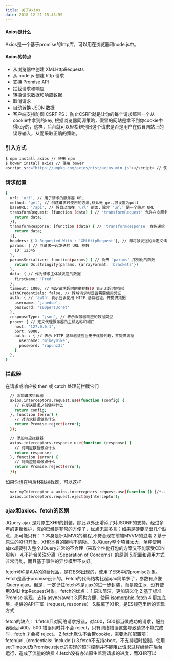 ```yaml
---
title: 关于Axios
date: 2018-12-21 15:45:59
---
```

#### Axios是什么
Axios是一个基于promise的http库，可以用在浏览器和node.js中。

#### Axios的特点
* 从浏览器中创建 XMLHttpRequests
* 从 node.js 创建 http 请求
* 支持 Promise API
* 拦截请求和响应
* 转换请求数据和响应数据
* 取消请求
* 自动转换 JSON 数据
* 客户端支持防御 CSRF
PS：
防止CSRF:就是让你的每个请求都带一个从cookie中拿到的key, 根据浏览器同源策略，假冒的网站是拿不到你cookie中得key的，这样，后台就可以轻松辨别出这个请求是否是用户在假冒网站上的误导输入，从而采取正确的策略。

### 引入方式
``` bash
$ npm install axios // 使用 npm
$ bower install axios // 使用 bower
<script src="https://unpkg.com/axios/dist/axios.min.js"></script> // 使用 cdn
```

### 请求配置
``` bash
{
  url: 'url', // 用于请求的服务器 URL
  method: 'get', // 创建请求时使用的方法,默认是 get,可设置为post
  baseURL: '/api', // 将自动加在 'url' 前面，除非 'url' 是一个绝对 URL
  transformRequest: [function (data) { // 'transformRequest' 允许在向服务器发送前，修改请求数据
    return data;
  }],
  transformResponse: [function (data) { // 'transformResponse' 在传递给 then/catch 前，允许修改响应数据
    return data;
  }],
  headers: {'X-Requested-With': 'XMLHttpRequest'}, // 即将被发送的自定义请求头
  params: { // 与请求一起发送的 URL 参数
    ID: 12345
  },
  paramsSerializer: function(params) { // 负责 'params' 序列化的函数
    return Qs.stringify(params, {arrayFormat: 'brackets'})
  },
  data: { // 作为请求主体被发送的数据
    firstName: 'Fred'
  },
  timeout: 1000, // 指定请求超时的毫秒数(0 表示无超时时间)
  withCredentials: false, // 跨域请求时是否需要使用凭证
  auth: { // 'auth' 表示应该使用 HTTP 基础验证，并提供凭据
    username: 'janedoe',
    password: 's00pers3cret'
  },
  responseType: 'json', // 表示服务器响应的数据类型
  proxy: { // 定义代理服务器的主机名称和端口
    host: '127.0.0.1',
    port: 9000,
    auth: : { // 表示 HTTP 基础验证应当用于连接代理，并提供凭据
      username: 'mikeymike',
      password: 'rapunz3l'
    }
  },
}
```

### 拦截器
在请求或响应被 then 或 catch 处理前拦截它们
``` bash
  // 添加请求拦截器
  axios.interceptors.request.use(function (config) {
    // 在发送请求之前做些什么
    return config;
  }, function (error) {
    // 对请求错误做些什么
    return Promise.reject(error);
  });

  // 添加响应拦截器
  axios.interceptors.response.use(function (response) {
    // 对响应数据做点什么
    return response;
  }, function (error) {
    // 对响应错误做点什么
    return Promise.reject(error);
  });
```

如果你想在稍后移除拦截器，可以这样
``` bash
  var myInterceptor = axios.interceptors.request.use(function () {/*...*/});
  axios.interceptors.request.eject(myInterceptor);
```

### ajax和axios、fetch的区别
JQuery ajax 是对原生XHR的封装，除此以外还增添了对JSONP的支持。经过多年的更新维护，真的已经是非常的方便了，优点无需多言；如果是硬要举出几个缺点，那可能只有：
1.本身是针对MVC的编程,不符合现在前端MVVM的浪潮
2.基于原生的XHR开发，XHR本身的架构不清晰。
3.JQuery整个项目太大，单纯使用ajax却要引入整个JQuery非常的不合理（采取个性化打包的方案又不能享受CDN服务）
4.不符合关注分离（Separation of Concerns）的原则
5.配置和调用方式非常混乱，而且基于事件的异步模型不友好。

fetch号称是AJAX的替代品，是在ES6出现的，使用了ES6中的promise对象。Fetch是基于promise设计的。Fetch的代码结构比起ajax简单多了，参数有点像jQuery ajax。但是，一定记住fetch不是ajax的进一步封装，而是原生js，没有使用XMLHttpRequest对象。
fetch的优点：
1.语法简洁，更加语义化
2.基于标准 Promise 实现，支持 async/await
3.同构方便，使用 [isomorphic-fetch](https://github.com/matthew-andrews/isomorphic-fetch)
4.更加底层，提供的API丰富（request, response）
5.脱离了XHR，是ES规范里新的实现方式

fetch的缺点：
1.fetch只对网络请求报错，对400，500都当做成功的请求，服务器返回 400，500 错误码时并不会 reject，只有网络错误这些导致请求不能完成时，fetch 才会被 reject。
2.fetch默认不会带cookie，需要添加配置项： fetch(url, {credentials: 'include'})
3.fetch不支持abort，不支持超时控制，使用setTimeout及Promise.reject的实现的超时控制并不能阻止请求过程继续在后台运行，造成了流量的浪费
4.fetch没有办法原生监测请求的进度，而XHR可以
